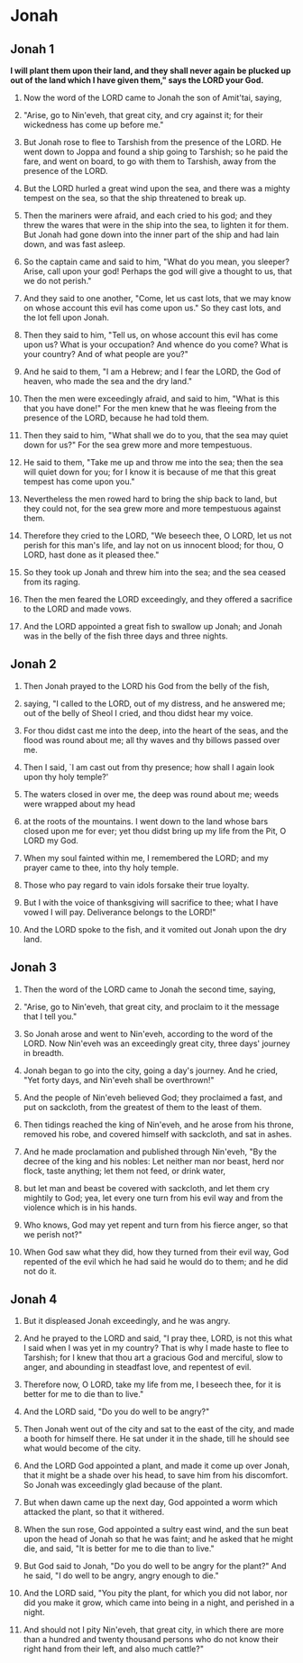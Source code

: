 # Jonah

## Jonah 1

__I will plant them upon their land, and they shall never again be plucked up out of the land which I have given them," says the LORD your God.__

1. Now the word of the LORD came to Jonah the son of Amit'tai, saying,

2. "Arise, go to Nin'eveh, that great city, and cry against it; for their wickedness has come up before me."

3. But Jonah rose to flee to Tarshish from the presence of the LORD. He went down to Joppa and found a ship going to Tarshish; so he paid the fare, and went on board, to go with them to Tarshish, away from the presence of the LORD.

4. But the LORD hurled a great wind upon the sea, and there was a mighty tempest on the sea, so that the ship threatened to break up.

5. Then the mariners were afraid, and each cried to his god; and they threw the wares that were in the ship into the sea, to lighten it for them. But Jonah had gone down into the inner part of the ship and had lain down, and was fast asleep.

6. So the captain came and said to him, "What do you mean, you sleeper? Arise, call upon your god! Perhaps the god will give a thought to us, that we do not perish."

7. And they said to one another, "Come, let us cast lots, that we may know on whose account this evil has come upon us." So they cast lots, and the lot fell upon Jonah.

8. Then they said to him, "Tell us, on whose account this evil has come upon us? What is your occupation? And whence do you come? What is your country? And of what people are you?"

9. And he said to them, "I am a Hebrew; and I fear the LORD, the God of heaven, who made the sea and the dry land."

10. Then the men were exceedingly afraid, and said to him, "What is this that you have done!" For the men knew that he was fleeing from the presence of the LORD, because he had told them.

11. Then they said to him, "What shall we do to you, that the sea may quiet down for us?" For the sea grew more and more tempestuous.

12. He said to them, "Take me up and throw me into the sea; then the sea will quiet down for you; for I know it is because of me that this great tempest has come upon you."

13. Nevertheless the men rowed hard to bring the ship back to land, but they could not, for the sea grew more and more tempestuous against them.

14. Therefore they cried to the LORD, "We beseech thee, O LORD, let us not perish for this man's life, and lay not on us innocent blood; for thou, O LORD, hast done as it pleased thee."

15. So they took up Jonah and threw him into the sea; and the sea ceased from its raging.

16. Then the men feared the LORD exceedingly, and they offered a sacrifice to the LORD and made vows.

17. And the LORD appointed a great fish to swallow up Jonah; and Jonah was in the belly of the fish three days and three nights.

## Jonah 2

1. Then Jonah prayed to the LORD his God from the belly of the fish,

2. saying, "I called to the LORD, out of my distress, and he answered me; out of the belly of Sheol I cried, and thou didst hear my voice.

3. For thou didst cast me into the deep, into the heart of the seas, and the flood was round about me; all thy waves and thy billows passed over me.

4. Then I said, `I am cast out from thy presence; how shall I again look upon thy holy temple?'

5. The waters closed in over me, the deep was round about me; weeds were wrapped about my head

6. at the roots of the mountains. I went down to the land whose bars closed upon me for ever; yet thou didst bring up my life from the Pit, O LORD my God.

7. When my soul fainted within me, I remembered the LORD; and my prayer came to thee, into thy holy temple.

8. Those who pay regard to vain idols forsake their true loyalty.

9. But I with the voice of thanksgiving will sacrifice to thee; what I have vowed I will pay. Deliverance belongs to the LORD!"

10. And the LORD spoke to the fish, and it vomited out Jonah upon the dry land.

## Jonah 3

1. Then the word of the LORD came to Jonah the second time, saying,

2. "Arise, go to Nin'eveh, that great city, and proclaim to it the message that I tell you."

3. So Jonah arose and went to Nin'eveh, according to the word of the LORD. Now Nin'eveh was an exceedingly great city, three days' journey in breadth.

4. Jonah began to go into the city, going a day's journey. And he cried, "Yet forty days, and Nin'eveh shall be overthrown!"

5. And the people of Nin'eveh believed God; they proclaimed a fast, and put on sackcloth, from the greatest of them to the least of them.

6. Then tidings reached the king of Nin'eveh, and he arose from his throne, removed his robe, and covered himself with sackcloth, and sat in ashes.

7. And he made proclamation and published through Nin'eveh, "By the decree of the king and his nobles: Let neither man nor beast, herd nor flock, taste anything; let them not feed, or drink water,

8. but let man and beast be covered with sackcloth, and let them cry mightily to God; yea, let every one turn from his evil way and from the violence which is in his hands.

9. Who knows, God may yet repent and turn from his fierce anger, so that we perish not?"

10. When God saw what they did, how they turned from their evil way, God repented of the evil which he had said he would do to them; and he did not do it.

## Jonah 4

1. But it displeased Jonah exceedingly, and he was angry.

2. And he prayed to the LORD and said, "I pray thee, LORD, is not this what I said when I was yet in my country? That is why I made haste to flee to Tarshish; for I knew that thou art a gracious God and merciful, slow to anger, and abounding in steadfast love, and repentest of evil.

3. Therefore now, O LORD, take my life from me, I beseech thee, for it is better for me to die than to live."

4. And the LORD said, "Do you do well to be angry?"

5. Then Jonah went out of the city and sat to the east of the city, and made a booth for himself there. He sat under it in the shade, till he should see what would become of the city.

6. And the LORD God appointed a plant, and made it come up over Jonah, that it might be a shade over his head, to save him from his discomfort. So Jonah was exceedingly glad because of the plant.

7. But when dawn came up the next day, God appointed a worm which attacked the plant, so that it withered.

8. When the sun rose, God appointed a sultry east wind, and the sun beat upon the head of Jonah so that he was faint; and he asked that he might die, and said, "It is better for me to die than to live."

9. But God said to Jonah, "Do you do well to be angry for the plant?" And he said, "I do well to be angry, angry enough to die."

10. And the LORD said, "You pity the plant, for which you did not labor, nor did you make it grow, which came into being in a night, and perished in a night.

11. And should not I pity Nin'eveh, that great city, in which there are more than a hundred and twenty thousand persons who do not know their right hand from their left, and also much cattle?"

